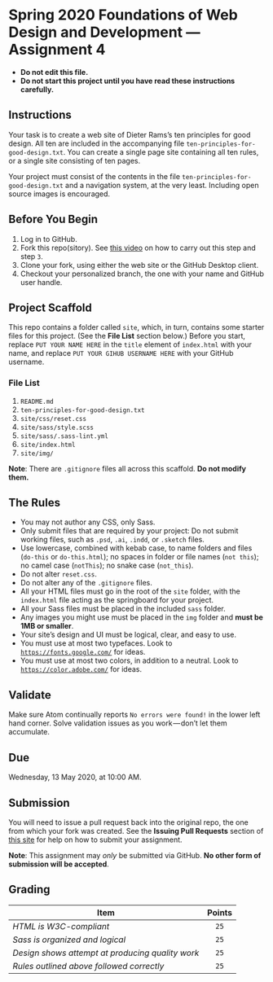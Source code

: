 # Spring 2020 Foundations of Web Design and Development — Assignment 4

* **Do not edit this file.**  
* **Do not start this project until you have read these instructions carefully.**

## Instructions
Your task is to create a web site of Dieter Rams’s ten principles for good design. All ten are included in the accompanying file `ten-principles-for-good-design.txt`. You can create a single page site containing all ten rules, or a single site consisting of ten pages.

Your project must consist of the contents in the file `ten-principles-for-good-design.txt` and a navigation system, at the very least. Including open source images is encouraged.

## Before You Begin
1. Log in to GitHub.
2. Fork this repo(sitory). See [this video](http://code-warrior.github.io/tutorials/git/github/forking-and-cloning-at-the-github-web-site/) on how to carry out this step and step `3`.
3. Clone your fork, using either the web site or the GitHub Desktop client.
4. Checkout your personalized branch, the one with your name and GitHub user handle.

## Project Scaffold
This repo contains a folder called `site`, which, in turn, contains some starter files for this project. (See the **File List** section below.) Before you start, replace `PUT YOUR NAME HERE` in the `title` element of `index.html` with your name, and replace `PUT YOUR GIHUB USERNAME HERE` with your GitHub username.

### File List
1. `README.md`
2. `ten-principles-for-good-design.txt`
3. `site/css/reset.css`
4. `site/sass/style.scss`
5. `site/sass/.sass-lint.yml`
6. `site/index.html`
7. `site/img/`

**Note**: There are `.gitignore` files all across this scaffold. **Do not modify them.**
## The Rules
* You may not author any CSS, only Sass.
* Only submit files that are required by your project: Do not submit working files, such as `.psd`, `.ai`, `.indd`, or `.sketch` files.
* Use lowercase, combined with kebab case, to name folders and files (`do-this` or `do-this.html`); no spaces in folder or file names (`not this`); no camel case (`notThis`); no snake case (`not_this`).
* Do not alter `reset.css`.
* Do not alter any of the `.gitignore` files.
* All your HTML files must go in the root of the `site` folder, with the `index.html` file acting as the springboard for your project.
* All your Sass files must be placed in the included `sass` folder.
* Any images you might use must be placed in the `img` folder and **must be 1MB or smaller**.
* Your site’s design and UI must be logical, clear, and easy to use.
* You must use at most two typefaces. Look to [`https://fonts.google.com/`](https://fonts.google.com/) for ideas.
* You must use at most two colors, in addition to a neutral. Look to [`https://color.adobe.com/`](https://color.adobe.com/) for ideas.

## Validate
Make sure Atom continually reports `No errors were found!` in the lower left hand corner. Solve validation issues as you work — don’t let them accumulate.

## Due
Wednesday, 13 May 2020, at 10:00 AM.

## Submission
You will need to issue a pull request back into the original repo, the one from which your fork was created. See the **Issuing Pull Requests** section of [this site](http://code-warrior.github.io/tutorials/git/github/index.html) for help on how to submit your assignment.

**Note**: This assignment may *only* be submitted via GitHub. **No other form of submission will be accepted**.

## Grading
| Item                                             | Points |
|--------------------------------------------------|:------:|
| *HTML is W3C-compliant*                          | `25`   |
| *Sass is organized and logical*                  | `25`   |
| *Design shows attempt at producing quality work* | `25`   |
| *Rules outlined above followed correctly*        | `25`   |
